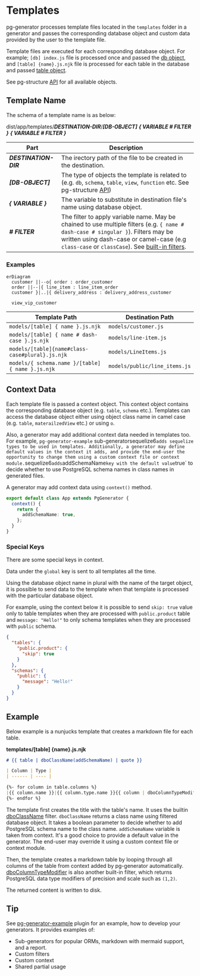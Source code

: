 # Templates

pg-generator processes template files located in the `templates` folder in a generator and passes the corresponding database object and custom data provided by the user to the template file.

Template files are executed for each corresponding database object. For example; `[db] index.js` file is processed once and passed the [db object](https://www.pg-structure.com/nav.02.api/classes/db), and `[table] {name}.js.njk` file is processed for each table in the database and passed [table object](https://www.pg-structure.com/nav.02.api/classes/table).

See pg-structure [API](https://www.pg-structure.com/nav.02.api/) for all available objects.

## Template Name

The schema of a template name is as below:

dist/app/templates/**_DESTINATION-DIR_**/_**\[DB-OBJECT\]**_ _**\{ VARIABLE # FILTER \}**_ _**\{ VARIABLE # FILTER \}**_

| Part                  | Description                                                                                                                                                                                                                                                              |
| --------------------- | ------------------------------------------------------------------------------------------------------------------------------------------------------------------------------------------------------------------------------------------------------------------------ |
| **_DESTINATION-DIR_** | The irectory path of the file to be created in the destination.                                                                                                                                                                                                          |
| _**\[DB-OBJECT\]**_   | The type of objects the template is related to (e.g. `db`, `schema`, `table`, `view`, `function` etc. See pg-structure [API](https://www.pg-structure.com/nav.02.api/))                                                                                                  |
| _**\{ VARIABLE \}**_  | The variable to substitute in destination file's name using database object.                                                                                                                                                                                             |
| **_# FILTER_**        | The filter to apply variable name. May be chained to use multiple filters (e.g. `{ name # dash-case # singular }`). Filters may be written using dash-case or camel-case (e.g `class-case` or `classCase`). See [built-in filters](/nav.02.api/modules/filterfunctions). |

### Examples

```mermaid
erDiagram
  customer ||--o{ order : order_customer
  order ||--|{ line_item : line_item_order
  customer }|..|{ delivery_address : delivery_address_customer

  view_vip_customer
```

| Template Path                                    | Destination Path              |
| ------------------------------------------------ | ----------------------------- |
| `models/[table] { name }.js.njk`                 | `models/customer.js`          |
| `models/[table] { name # dash-case }.js.njk`     | `models/line-item.js`         |
| `models/[table]{name#class-case#plural}.js.njk`  | `models/LineItems.js`         |
| `models/{ schema.name }/[table] { name }.js.njk` | `models/public/line_items.js` |

## Context Data

Each template file is passed a context object. This context object contains the corresponding database object (e.g. `table`, `schema` etc.). Templates can access the database object either using object class name in camel case (e.g. `table`, `materailzedView` etc.) or using `o`.

Also, a generator may add additional context data needed in templates too. For example, `pg-generator-example` sub-generatorsequelize6`adds sequelize types to be used in templates. Additionally, a generator may define default values in the context it adds, and provide the end-user the opportunity to change them using a custom context file or context module.`sequelize6`adds`addSchemaName`key with the default value`true` to decide whether to use PostgreSQL schema names in class names in generated files.

A generator may add context data using `context()` method.

```ts
export default class App extends PgGenerator {
  context() {
    return {
      addSchemaName: true,
    };
  }
}
```

### Special Keys

There are some special keys in context.

Data under the `global` key is sent to all templates all the time.

Using the database object name in plural with the name of the target object, it is possible to send data to the template when that template is processed with the particular database object.

For example, using the context below it is possible to send `skip: true` value only to table templates when they are processed with `public.product` table and `message: "Hello!"` to only schema templates when they are processed with `public` schema.

```json
{
  "tables": {
    "public.product": {
      "skip": true
    }
  },
  "schemas": {
    "public": {
      "message": "Hello!"
    }
  }
}
```

## Example

Below example is a nunjucks template that creates a markdown file for each table.

**templates/[table] {name}.js.njk**

```md
# {{ table | dboClassName(addSchemaName) | quote }}

| Column | Type |
| ------ | ---- |

{%- for column in table.columns %}
|{{ column.name }}|{{ column.type.name }}{{ column | dboColumnTypeModifier }}|
{%- endfor %}
```

The template first creates the title with the table's name. It uses the builtin [dboClassName](/nav.02.api/modules/filterfunctions.html#dboclassname) filter. `dboClassName` returns a class name using filtered database object. It takes a boolean parameter to decide whether to add PostgreSQL schema name to the class name. `addSchemaName` variable is taken from context. It's a good choice to provide a default value in the generator. The end-user may override it using a custom context file or context module.

Then, the template creates a markdown table by looping through all columns of the table from context added by pg-generator automatically. [dboColumnTypeModifier](/nav.02.api/modules/filterfunctions.html#dbocolumntypemodifier) is also another built-in filter, which returns PostgreSQL data type modifiers of precision and scale such as `(1,2)`.

The returned content is written to disk.

## Tip

See [pg-generator-example](https://www.npmjs.com/package/pg-generator-example) plugin for an example, how to develop your generators. It provides examples of:

- Sub-generators for popular ORMs, markdown with mermaid support, and a report.
- Custom filters
- Custom context
- Shared partial usage
